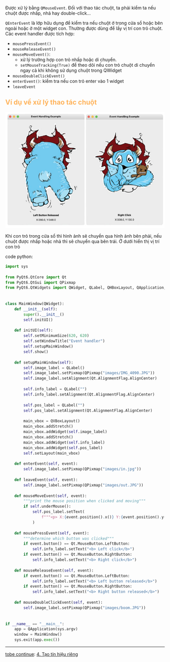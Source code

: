 Được xử lý bằng `QMouseEvent`. Đối với thao tác chuột, ta phải kiểm ta nếu chuột được nhấp, nhả hay double-click...

`QEnterEvent` là lớp hữu dụng để kiểm tra nếu chuột ở trong cửa sổ hoặc bên ngoài hoặc ở một widget con. Thường được dùng để lấy vị trí con trỏ chuột.
Các event handler được tích hợp:
- `mousePressEvent()`
- `mouseReleaseEvent()`
- `mouseMoveEvent()`: 
	- xử lý trường hợp con trỏ nhấp hoặc di chuyển.
	- `setMouseTracking(True)` để theo dõi nếu con trỏ chuột di chuyển ngay cả khi không sử dụng chuột trong QWidget
- `mouseDoubleClickEvent()`
- `enterEvent()`: kiểm tra nếu con trỏ enter vào 1 widget
- `leaveEvent`

## <span style="color:rgb(255, 179, 91)">Ví dụ về xử lý thao tác chuột</span>

![](Pasted%20image%2020240828153313.png)

Khi con trỏ trong cửa sổ thì hình ảnh sẽ chuyển qua hình ảnh bên phải, nếu chuột được nhấp hoặc nhả thì sẽ chuyển qua bên trái. Ở dưới hiển thị vị trí con trỏ 

code python:
```python
import sys  
  
from PyQt6.QtCore import Qt  
from PyQt6.QtGui import QPixmap  
from PyQt6.QtWidgets import QWidget, QLabel, QHBoxLayout, QApplication, QVBoxLayout  
  
  
class MainWindow(QWidget):  
    def __init__(self):  
        super().__init__()  
        self.initUI()  
  
    def initUI(self):  
        self.setMinimumSize(620, 620)  
        self.setWindowTitle("Event handler")  
        self.setupMainWindow()  
        self.show()  
  
    def setupMainWindow(self):  
        self.image_label = QLabel()  
        self.image_label.setPixmap(QPixmap("images/IMG_4090.JPG"))  
        self.image_label.setAlignment(Qt.AlignmentFlag.AlignCenter)  
  
        self.info_label = QLabel("")  
        self.info_label.setAlignment(Qt.AlignmentFlag.AlignCenter)  
  
        self.pos_label = QLabel("")  
        self.pos_label.setAlignment(Qt.AlignmentFlag.AlignCenter)  
  
        main_vbox = QVBoxLayout()  
        main_vbox.addStretch()  
        main_vbox.addWidget(self.image_label)  
        main_vbox.addStretch()  
        main_vbox.addWidget(self.info_label)  
        main_vbox.addWidget(self.pos_label)  
        self.setLayout(main_vbox)  
  
    def enterEvent(self, event):  
        self.image_label.setPixmap(QPixmap("images/in.jpg"))  
  
    def leaveEvent(self, event):  
        self.image_label.setPixmap(QPixmap("images/out.JPG"))  
  
    def mouseMoveEvent(self, event):  
        """print the mouse position when clicked and moving"""  
        if self.underMouse():  
            self.pos_label.setText(  
                f"""<p> X:{event.position().x()} Y:{event.position().y()}</p>"""  
            )  
  
    def mousePressEvent(self, event):  
        """determine which button was clicked"""  
        if event.button() == Qt.MouseButton.LeftButton:  
            self.info_label.setText("<b> Left click</b>")  
        if event.button() == Qt.MouseButton.RightButton:  
            self.info_label.setText("<b> Right click</b>")  
  
    def mouseReleaseEvent(self, event):  
        if event.button() == Qt.MouseButton.LeftButton:  
            self.info_label.setText("<b> Left button released</b>")  
        if event.button() == Qt.MouseButton.RightButton:  
            self.info_label.setText("<b> Right button released</b>")  
  
    def mouseDoubleClickEvent(self, event):  
        self.image_label.setPixmap(QPixmap("images/boom.JPG"))  
  
  
if __name__ == "__main__":  
    app = QApplication(sys.argv)  
    window = MainWindow()  
    sys.exit(app.exec())
```

---
[tobe continue](obsidian://open?vault=Pyqt%20and%20application&file=Beginning%20PyQt%2FChapter%207%20X%E1%BB%AD%20l%C3%BD%20x%E1%BB%B1%20ki%E1%BB%87n%2F4.%20T%E1%BA%A1o%20t%C3%ADn%20hi%E1%BB%87u%20ri%C3%AAng): [4. Tạo tín hiệu riêng](4.%20Tạo%20tín%20hiệu%20riêng.md)
